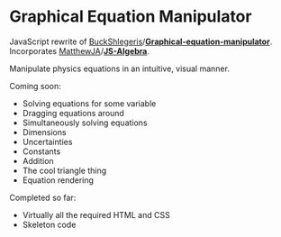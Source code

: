 Graphical Equation Manipulator
==============================
JavaScript rewrite of [BuckShlegeris]/**[Graphical-equation-manipulator]**. Incorporates [MatthewJA]/**[JS-Algebra]**.

Manipulate physics equations in an intuitive, visual manner.

Coming soon:
- Solving equations for some variable
- Dragging equations around
- Simultaneously solving equations
- Dimensions
- Uncertainties
- Constants
- Addition
- The cool triangle thing
- Equation rendering

Completed so far:
- Virtually all the required HTML and CSS
- Skeleton code

[BuckShlegeris]: https://github.com/BuckShlegeris
[Graphical-Equation-Manipulator]: https://github.com/BuckShlegeris/Graphical-equation-manipulator
[MatthewJA]: https://github.com/MatthewJA
[JS-Algebra]: https://github.com/MatthewJA/JS-Algebra
